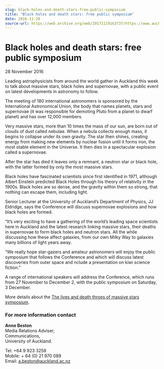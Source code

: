 ```yaml
---
slug: black-holes-and-death-stars-free-public-symposium
title: "Black holes and death stars: free public symposium"
date: 2016-11-28
source-url: https://web.archive.org/web/20171119163737/https://www.auckland.ac.nz/en/about/news-events-and-notices/news/news-2016/11/black-holes-and-death-stars-free-public-symposium.html
---
```

Black holes and death stars: free public symposium
==================================================

28 November 2016

Leading astrophysicists from around the world gather in Auckland this week to talk about massive stars, black holes and supernovae, with a public event on latest developments in astronomy to follow.

The meeting of 180 international astronomers is sponsored by the International Astronomical Union, the body that names planets, stars and supernovae (it was responsible for demoting Pluto from a planet to dwarf planet) and has over 12,000 members.

Very massive stars, more than 10 times the mass of our sun, are born out of clouds of dust called nebulae. When a nebula collects enough mass, it begins to collapse under its own gravity. The star then shines, creating energy from making new elements by nuclear fusion until it forms iron, the most stable element in the Universe. It then dies in a spectacular explosion called a supernovae.

After the star has died it leaves only a remnant, a neutron star or black hole, with the latter formed by only the most massive stars.

Black holes have fascinated scientists since first identified in 1971, although Albert Einstein predicted Black Holes through his theory of relativity in the 1900s. Black holes are so dense, and the gravity within them so strong, that nothing can escape them, including light.

Senior Lecturer at the University of Auckland’s Department of Physics, JJ Eldridge, says the Conference will discuss supernovae explosions and how black holes are formed.

“It’s very exciting to have a gathering of the world’s leading space scientists here in Auckland and the latest research linking massive stars, their deaths in supernovae to form black holes and neutron stars. All the while discussing how these affect galaxies, from our own Milky Way to galaxies many billions of light years away.

“We really hope star-gazers and amateur astronomers will enjoy the public symposium that follows the Conference and which will discuss latest discoveries from outer space and nclude a presentation on kiwi science fiction.”

A range of international speakers will address the Conference, which runs from 27 November to December 2, with the public symposium on Saturday, 3 December.

More details about the [The lives and death throes of massive stars symposium](https://www.physics.auckland.ac.nz/en/about/news-and-events/events/events-2016/06/11/nz-stars.html).

### For more information contact

**Anne Beston**  
Media Relations Adviser,  
Communications,  
University of Auckland.

Tel: +64 9 923 3258  
Mobile: + 64 (0) 21 970 089  
Email: [a.beston@auckland.ac.nz](mailto:a.beston@auckland.ac.nz)